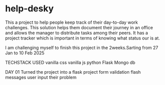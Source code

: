 # help-desky


This a project to help people keep track of their day-to-day work challenges. This solution helps them document their journey in an office and allows the manager to distribute tasks among their peers. It has a project tracker which is important in terms of knowing what status our is at.



I am challenging myself to finish this project in the 2weeks.Sarting from 27 Jan to 10 Feb 2025

TECHSTACK USED 
    vanilla css
    vanilla js
    python Flask 
    Mongo db

DAY 01
    Turned the project into a flask project
    form validation
    flash messages
    user input their problem 
